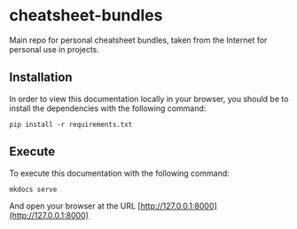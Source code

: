 # cheatsheet-bundles

Main repo for personal cheatsheet bundles, taken from the Internet for personal use in projects.

## Installation

In order to view this documentation locally in your browser, you
should be to install the dependencies with the following command:

```
pip install -r requirements.txt
```

## Execute

To execute this documentation with the following command:

```
mkdocs serve
```

And open your browser at the URL [http://127.0.0.1:8000](http://127.0.0.1:8000)



